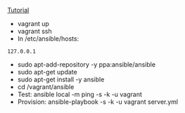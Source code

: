 [Tutorial](https://serversforhackers.com/an-ansible-tutorial)


* vagrant up
* vagrant ssh
* In /etc/ansible/hosts:
```[local]
127.0.0.1
```
* sudo apt-add-repository -y ppa:ansible/ansible
* sudo apt-get update
* sudo apt-get install -y ansible
* cd /vagrant/ansible
* Test: ansible local -m ping -s -k -u vagrant
* Provision: ansible-playbook -s -k -u vagrant server.yml
``` password: vagrant
```
